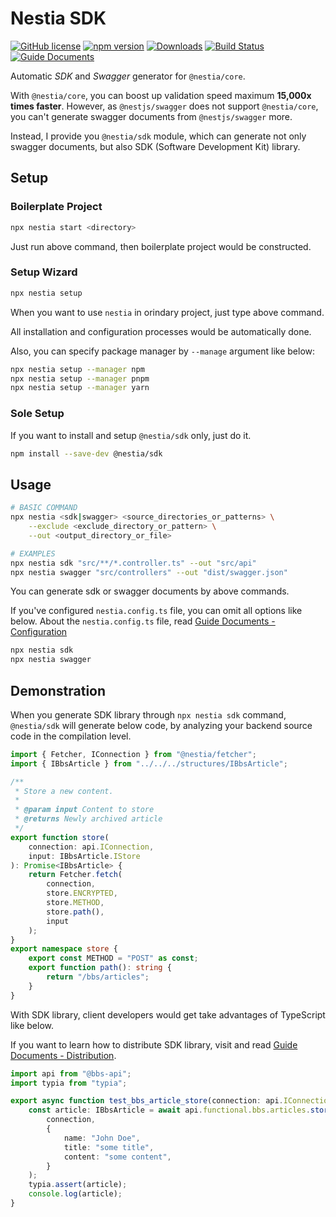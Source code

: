 # Nestia SDK
[![GitHub license](https://img.shields.io/badge/license-MIT-blue.svg)](https://github.com/samchon/nestia/blob/master/LICENSE)
[![npm version](https://img.shields.io/npm/v/@nestia/sdk.svg)](https://www.npmjs.com/package/@nestia/sdk)
[![Downloads](https://img.shields.io/npm/dm/@nestia/sdk.svg)](https://www.npmjs.com/package/@nestia/sdk)
[![Build Status](https://github.com/samchon/typia/workflows/build/badge.svg)](https://github.com/samchon/nestia/actions?query=workflow%3Abuild)
[![Guide Documents](https://img.shields.io/badge/wiki-documentation-forestgreen)](https://github.com/samchon/nestia/wiki)

Automatic *SDK* and *Swagger* generator for `@nestia/core`.

With `@nestia/core`, you can boost up validation speed maximum **15,000x times faster**. However, as `@nestjs/swagger` does not support `@nestia/core`, you can't generate swagger documents from `@nestjs/swagger` more.

Instead, I provide you `@nestia/sdk` module, which can generate not only swagger documents, but also SDK (Software Development Kit) library.



## Setup
### Boilerplate Project
```bash
npx nestia start <directory>
```

Just run above command, then boilerplate project would be constructed.

### Setup Wizard
```bash
npx nestia setup
```

When you want to use `nestia` in orindary project, just type above command.

All installation and configuration processes would be automatically done.

Also, you can specify package manager by `--manage` argument like below:

```bash
npx nestia setup --manager npm
npx nestia setup --manager pnpm
npx nestia setup --manager yarn
```

### Sole Setup
If you want to install and setup `@nestia/sdk` only, just do it.

```bash
npm install --save-dev @nestia/sdk
```




## Usage
```bash
# BASIC COMMAND
npx nestia <sdk|swagger> <source_directories_or_patterns> \
    --exclude <exclude_directory_or_pattern> \
    --out <output_directory_or_file>

# EXAMPLES
npx nestia sdk "src/**/*.controller.ts" --out "src/api"
npx nestia swagger "src/controllers" --out "dist/swagger.json"
```

You can generate sdk or swagger documents by above commands.

If you've configured `nestia.config.ts` file, you can omit all options like below. About the `nestia.config.ts` file, read [Guide Documents - Configuration](https://github.com/samchon/nestia/wiki/Configuration)

```bash
npx nestia sdk
npx nestia swagger
```




## Demonstration
When you generate SDK library through `npx nestia sdk` command, `@nestia/sdk` will generate below code, by analyzing your backend source code in the compilation level. 

```typescript
import { Fetcher, IConnection } from "@nestia/fetcher";
import { IBbsArticle } from "../../../structures/IBbsArticle";

/**
 * Store a new content.
 * 
 * @param input Content to store
 * @returns Newly archived article
 */
export function store(
    connection: api.IConnection, 
    input: IBbsArticle.IStore
): Promise<IBbsArticle> {
    return Fetcher.fetch(
        connection,
        store.ENCRYPTED,
        store.METHOD,
        store.path(),
        input
    );
}
export namespace store {
    export const METHOD = "POST" as const;
    export function path(): string {
        return "/bbs/articles";
    }
}
```

With SDK library, client developers would get take advantages of TypeScript like below. 

If you want to learn how to distribute SDK library, visit and read [Guide Documents - Distribution](https://github.com/samchon/nestia/wiki/Distribution).

```typescript
import api from "@bbs-api";
import typia from "typia";

export async function test_bbs_article_store(connection: api.IConnection) {
    const article: IBbsArticle = await api.functional.bbs.articles.store(
        connection,
        {
            name: "John Doe",
            title: "some title",
            content: "some content",
        }
    );
    typia.assert(article);
    console.log(article);
}
```

